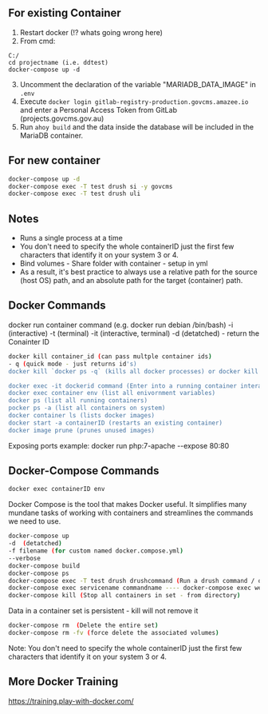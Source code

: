 ## For existing Container
1. Restart docker (!? whats going wrong here)
2. From cmd:
```
C:/
cd projectname (i.e. ddtest)
docker-compose up -d
```
3. Uncomment the declaration of the variable "MARIADB_DATA_IMAGE" in `.env`
4. Execute `docker login gitlab-registry-production.govcms.amazee.io` and enter a Personal Access Token from GitLab (projects.govcms.gov.au)
5. Run `ahoy build` and the data inside the database will be included in the MariaDB container.

## For new container
```bash
docker-compose up -d
docker-compose exec -T test drush si -y govcms
docker-compose exec -T test drush uli
```

## Notes
- Runs a single process at a time
- You don't need to specify the whole containerID just the first few characters that identify it on your system 3 or 4.
- Bind volumes - Share folder with container - setup in yml
- As a result, it's best practice to always use a relative path for the source (host OS) path, and an absolute path for the target (container) path. 

## Docker Commands
  docker run container command (e.g. docker run debian /bin/bash)
  -i (interactive)
  -t (terminal)
  -it (interactive, terminal)
  -d (detatched) - return the Conainter ID

```bash
docker kill container_id (can pass multple container ids)
- q (quick mode - just returns id's)
docker kill `docker ps -q` (kills all docker processes) or docker kill $(docker pd -q)

docker exec -it dockerid command (Enter into a running container interactivly i.e. docker exec -it 142 /bin/bash)
docker exec container env (list all enivornment variables)
docker ps (list all running containers)
pocker ps -a (list all containers on system)
docker container ls (lists docker images)
docker start -a containerID (restarts an existing container)
docker image prune (prunes unused images)
```

Exposing ports example:  docker run php:7-apache --expose 80:80

## Docker-Compose Commands

```bash
docker exec containerID env
```

Docker Compose is the tool that makes Docker useful. It simplifies many mundane tasks of working with containers and streamlines the commands we need to use.

```bash
docker-compose up
-d  (detatched)
-f filename (for custom named docker.compose.yml)
--verbose
docker-compose build
docker-compose ps
docker-compose exec -T test drush drushcommand (Run a drush command / or Composer) - What does the T do?
docker-compose exec servicename commandname ---- docker-compose exec web /bin/bash
docker-compose kill (Stop all containers in set - from directory)
```
Data in a container set is persistent - kill will not remove it
```bash
docker-compose rm  (Delete the entire set)
docker-compose rm -fv (force delete the associated volumes)
```
Note: You don't need to specify the whole containerID just the first few characters that identify it on your system 3 or 4.

## More Docker Training
https://training.play-with-docker.com/
